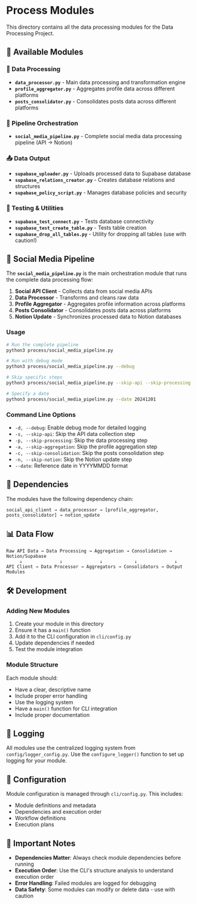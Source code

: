 # Process Modules

This directory contains all the data processing modules for the Data Processing Project.

## 📁 Available Modules

### 🔄 Data Processing
- **`data_processor.py`** - Main data processing and transformation engine
- **`profile_aggregator.py`** - Aggregates profile data across different platforms
- **`posts_consolidator.py`** - Consolidates posts data across different platforms

### 🚀 Pipeline Orchestration
- **`social_media_pipeline.py`** - Complete social media data processing pipeline (API → Notion)

### 📤 Data Output
- **`supabase_uploader.py`** - Uploads processed data to Supabase database
- **`supabase_relations_creator.py`** - Creates database relations and structures
- **`supabase_policy_script.py`** - Manages database policies and security

### 🧪 Testing & Utilities
- **`supabase_test_connect.py`** - Tests database connectivity
- **`supabase_test_create_table.py`** - Tests table creation
- **`supabase_drop_all_tables.py`** - Utility for dropping all tables (use with caution!)

## 🚀 Social Media Pipeline

The **`social_media_pipeline.py`** is the main orchestration module that runs the complete data processing flow:

1. **Social API Client** - Collects data from social media APIs
2. **Data Processor** - Transforms and cleans raw data
3. **Profile Aggregator** - Aggregates profile information across platforms
4. **Posts Consolidator** - Consolidates posts data across platforms
5. **Notion Update** - Synchronizes processed data to Notion databases

### Usage

```bash
# Run the complete pipeline
python3 process/social_media_pipeline.py

# Run with debug mode
python3 process/social_media_pipeline.py --debug

# Skip specific steps
python3 process/social_media_pipeline.py --skip-api --skip-processing

# Specify a date
python3 process/social_media_pipeline.py --date 20241201
```

### Command Line Options

- `-d, --debug`: Enable debug mode for detailed logging
- `-s, --skip-api`: Skip the API data collection step
- `-p, --skip-processing`: Skip the data processing step
- `-a, --skip-aggregation`: Skip the profile aggregation step
- `-c, --skip-consolidation`: Skip the posts consolidation step
- `-n, --skip-notion`: Skip the Notion update step
- `--date`: Reference date in YYYYMMDD format

## 🔗 Dependencies

The modules have the following dependency chain:

```
social_api_client → data_processor → [profile_aggregator, posts_consolidator] → notion_update
```

## 📊 Data Flow

```
Raw API Data → Data Processing → Aggregation → Consolidation → Notion/Supabase
     ↓              ↓              ↓            ↓              ↓
API Client → Data Processor → Aggregators → Consolidators → Output Modules
```

## 🛠️ Development

### Adding New Modules

1. Create your module in this directory
2. Ensure it has a `main()` function
3. Add it to the CLI configuration in `cli/config.py`
4. Update dependencies if needed
5. Test the module integration

### Module Structure

Each module should:
- Have a clear, descriptive name
- Include proper error handling
- Use the logging system
- Have a `main()` function for CLI integration
- Include proper documentation

## 📝 Logging

All modules use the centralized logging system from `config/logger_config.py`. Use the `configure_logger()` function to set up logging for your module.

## 🔧 Configuration

Module configuration is managed through `cli/config.py`. This includes:
- Module definitions and metadata
- Dependencies and execution order
- Workflow definitions
- Execution plans

## 🚨 Important Notes

- **Dependencies Matter**: Always check module dependencies before running
- **Execution Order**: Use the CLI's structure analysis to understand execution order
- **Error Handling**: Failed modules are logged for debugging
- **Data Safety**: Some modules can modify or delete data - use with caution
